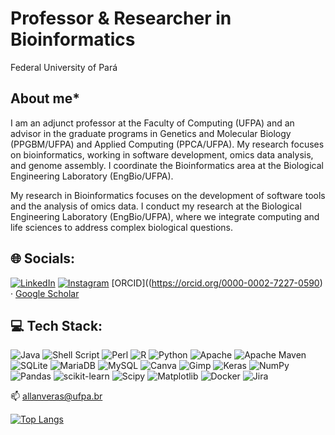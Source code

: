 # Professor & Researcher in Bioinformatics
Federal University of Pará  

## About me*

I am an adjunct professor at the Faculty of Computing (UFPA) and an advisor in the graduate programs in Genetics and Molecular Biology (PPGBM/UFPA) and Applied Computing (PPCA/UFPA). My research focuses on bioinformatics, working in software development, omics data analysis, and genome assembly. I coordinate the Bioinformatics area at the Biological Engineering Laboratory (EngBio/UFPA).

My research in Bioinformatics focuses on the development of software tools and the analysis of omics data. I conduct my research at the Biological Engineering Laboratory (EngBio/UFPA), where we integrate computing and life sciences to address complex biological questions.

## 🌐 Socials:
[![LinkedIn](https://img.shields.io/badge/LinkedIn-%230077B5.svg?logo=linkedin&logoColor=white)](https://linkedin.com/in/allanveras) 
[![Instagram](https://img.shields.io/badge/Instagram-%23E4405F.svg?logo=instagram&logoColor=white)](https://instagram.com/allanverasce)
[ORCID]((https://orcid.org/0000-0002-7227-0590) · [Google Scholar](https://scholar.google.com.br/citations?user=g5BHox0AAAAJ&hl=pt-BR) 




## 💻 Tech Stack:
![Java](https://img.shields.io/badge/java-%23ED8B00.svg?style=for-the-badge&logo=openjdk&logoColor=white) ![Shell Script](https://img.shields.io/badge/shell_script-%23121011.svg?style=for-the-badge&logo=gnu-bash&logoColor=white) ![Perl](https://img.shields.io/badge/perl-%2339457E.svg?style=for-the-badge&logo=perl&logoColor=white) ![R](https://img.shields.io/badge/r-%23276DC3.svg?style=for-the-badge&logo=r&logoColor=white) ![Python](https://img.shields.io/badge/python-3670A0?style=for-the-badge&logo=python&logoColor=ffdd54) ![Apache](https://img.shields.io/badge/apache-%23D42029.svg?style=for-the-badge&logo=apache&logoColor=white) ![Apache Maven](https://img.shields.io/badge/Apache%20Maven-C71A36?style=for-the-badge&logo=Apache%20Maven&logoColor=white) ![SQLite](https://img.shields.io/badge/sqlite-%2307405e.svg?style=for-the-badge&logo=sqlite&logoColor=white) ![MariaDB](https://img.shields.io/badge/MariaDB-003545?style=for-the-badge&logo=mariadb&logoColor=white) ![MySQL](https://img.shields.io/badge/mysql-4479A1.svg?style=for-the-badge&logo=mysql&logoColor=white) ![Canva](https://img.shields.io/badge/Canva-%2300C4CC.svg?style=for-the-badge&logo=Canva&logoColor=white) ![Gimp](https://img.shields.io/badge/Gimp-657D8B?style=for-the-badge&logo=gimp&logoColor=FFFFFF) ![Keras](https://img.shields.io/badge/Keras-%23D00000.svg?style=for-the-badge&logo=Keras&logoColor=white) ![NumPy](https://img.shields.io/badge/numpy-%23013243.svg?style=for-the-badge&logo=numpy&logoColor=white) ![Pandas](https://img.shields.io/badge/pandas-%23150458.svg?style=for-the-badge&logo=pandas&logoColor=white) ![scikit-learn](https://img.shields.io/badge/scikit--learn-%23F7931E.svg?style=for-the-badge&logo=scikit-learn&logoColor=white) ![Scipy](https://img.shields.io/badge/SciPy-%230C55A5.svg?style=for-the-badge&logo=scipy&logoColor=%white) ![Matplotlib](https://img.shields.io/badge/Matplotlib-%23ffffff.svg?style=for-the-badge&logo=Matplotlib&logoColor=black) ![Docker](https://img.shields.io/badge/docker-%230db7ed.svg?style=for-the-badge&logo=docker&logoColor=white) ![Jira](https://img.shields.io/badge/jira-%230A0FFF.svg?style=for-the-badge&logo=jira&logoColor=white)



📫 allanveras@ufpa.br

[![Top Langs](https://github-readme-stats.vercel.app/api/top-langs/?username=allanverasce&layout=compact)](https://github.com/allanverasce/github-readme-stats)
<!--
**allanverasce/allanverasce** is a ✨ _special_ ✨ repository because its `README.md` (this file) appears on your GitHub profile.



